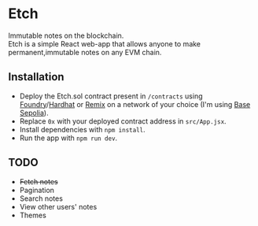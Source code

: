 # Etch

Immutable notes on the blockchain.  
Etch is a simple React web-app that allows anyone to make permanent,immutable notes on any EVM chain.

## Installation

- Deploy the Etch.sol contract present in `/contracts` using [Foundry](https://getfoundry.sh/)/[Hardhat](https://hardhat.org/) or [Remix](https://remix.ethereum.org/) on a network of your choice (I'm using [Base Sepolia](https://docs.base.org/base-chain/quickstart/connecting-to-base)).
- Replace `0x` with your deployed contract address in `src/App.jsx`.
- Install dependencies with `npm install`.
- Run the app with `npm run dev`.

## TODO

- ~~Fetch notes~~
- Pagination
- Search notes
- View other users' notes
- Themes

